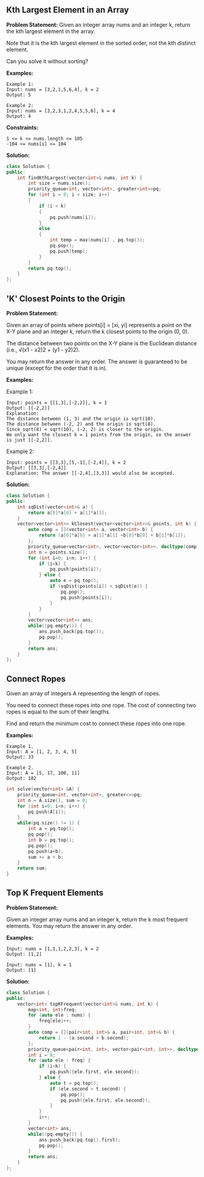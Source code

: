 ## Kth Largest Element in an Array
**Problem Statement:**
Given an integer array nums and an integer k, return the kth largest element in the array.

Note that it is the kth largest element in the sorted order, not the kth distinct element.

Can you solve it without sorting?

**Examples:**
```
Example 1:
Input: nums = [3,2,1,5,6,4], k = 2
Output: 5

Example 2:
Input: nums = [3,2,3,1,2,4,5,5,6], k = 4
Output: 4
 ```

**Constraints:**

```
1 <= k <= nums.length <= 105
-104 <= nums[i] <= 104
```

**Solution:**
```cpp
class Solution {
public:
    int findKthLargest(vector<int>& nums, int k) {
        int size = nums.size();
        priority_queue<int, vector<int>, greater<int>>pq;
        for (int i = 0; i < size; i++)
        {
            if (i < k)
            {
                pq.push(nums[i]);
            }
            else
            {
                int temp = max(nums[i] , pq.top());
                pq.pop();
                pq.push(temp);
            }
        }
        return pq.top();
    }
};
```

## 'K' Closest Points to the Origin
**Problem Statement:**

Given an array of points where points[i] = [xi, yi] represents a point on the X-Y plane and an integer k, return the k closest points to the origin (0, 0).

The distance between two points on the X-Y plane is the Euclidean distance (i.e., √(x1 - x2)2 + (y1 - y2)2).

You may return the answer in any order. The answer is guaranteed to be unique (except for the order that it is in).

**Examples:**

Example 1:
```
Input: points = [[1,3],[-2,2]], k = 1
Output: [[-2,2]]
Explanation:
The distance between (1, 3) and the origin is sqrt(10).
The distance between (-2, 2) and the origin is sqrt(8).
Since sqrt(8) < sqrt(10), (-2, 2) is closer to the origin.
We only want the closest k = 1 points from the origin, so the answer is just [[-2,2]].
```

Example 2:
```
Input: points = [[3,3],[5,-1],[-2,4]], k = 2
Output: [[3,3],[-2,4]]
Explanation: The answer [[-2,4],[3,3]] would also be accepted.
```

**Solution:**
```cpp
class Solution {
public:
    int sqDist(vector<int>& a) {
        return a[0]*a[0] + a[1]*a[1];
    }
    vector<vector<int>> kClosest(vector<vector<int>>& points, int k) {
        auto comp = [](vector<int> a, vector<int> b) {
            return (a[0]*a[0] + a[1]*a[1] <b[0]*b[0] + b[1]*b[1]);
        };
        priority_queue<vector<int>, vector<vector<int>>, decltype(comp)> pq(comp);
        int n = points.size();
        for (int i=0; i<n; i++) {
            if (i<k) {
                pq.push(points[i]);
            } else {
                auto e = pq.top();
                if (sqDist(points[i]) < sqDist(e)) {
                    pq.pop();
                    pq.push(points[i]);
                }
            }
        }
        vector<vector<int>> ans;
        while(!pq.empty()) {
            ans.push_back(pq.top());
            pq.pop();
        }
        return ans;
    }
};
```

## Connect Ropes

Given an array of integers A representing the length of ropes.

You need to connect these ropes into one rope. The cost of connecting two ropes is equal to the sum of their lengths.

Find and return the minimum cost to connect these ropes into one rope.

**Examples:**

```
Example 1.
Input: A = [1, 2, 3, 4, 5]
Output: 33

Example 2.
Input: A = [5, 17, 100, 11]
Output: 182
```

```cpp
int solve(vector<int> &A) {
    priority_queue<int, vector<int>, greater<>>pq;
    int n = A.size(), sum = 0;
    for (int i=0; i<n; i++) {
        pq.push(A[i]);
    }    
    while(pq.size() != 1) {
        int a = pq.top();
        pq.pop();
        int b = pq.top();
        pq.pop();
        pq.push(a+b);
        sum += a + b;
    }
    return sum;
}
```

## Top K Frequent Elements

**Problem Statement:**

Given an integer array nums and an integer k, return the k most frequent elements. You may return the answer in any order.

**Examples:**
```
Input: nums = [1,1,1,2,2,3], k = 2
Output: [1,2]
```
```
Input: nums = [1], k = 1
Output: [1]
```

**Solution:**
```cpp
class Solution {
public:
    vector<int> topKFrequent(vector<int>& nums, int k) {
        map<int, int>freq;
        for (auto ele : nums) {
            freq[ele]++;
        }
        auto comp = [](pair<int, int>& a, pair<int, int>& b) {
            return 1 - (a.second < b.second);
        };
        priority_queue<pair<int, int>, vector<pair<int, int>>, decltype(comp)>pq(comp);
        int i = 0;
        for (auto ele : freq) {
            if (i<k) {
                pq.push({ele.first, ele.second});
            } else {
                auto t = pq.top();
                if (ele.second > t.second) {
                    pq.pop();
                    pq.push({ele.first, ele.second});
                }
            }
            i++;
        }
        vector<int> ans;
        while(!pq.empty()) {
            ans.push_back(pq.top().first);
            pq.pop();
        }
        return ans;
    }
};
```
